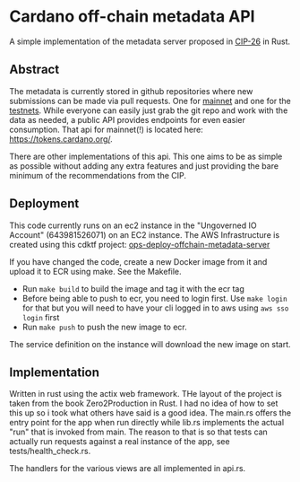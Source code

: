 # Cardano off-chain metadata API

A simple implementation of the metadata server proposed in
[CIP-26](https://cips.cardano.org/cips/cip26/) in Rust.

## Abstract

The metadata is currently stored in github repositories where new submissions can be
made via pull requests. One for [mainnet](https://github.com/cardano-foundation/cardano-token-registry) and one for the [testnets](https://github.com/input-output-hk/metadata-registry-testnet). While everyone can easily just grab the git repo
and work with the data as needed, a public API provides endpoints for even easier
consumption. That api for mainnet(!) is located here: <https://tokens.cardano.org/>.

There are other implementations of this api. This one aims to be as simple
as possible without adding any extra features and just providing the bare
minimum of the recommendations from the CIP.

## Deployment

This code currently runs on an ec2 instance in the "Ungoverned IO Account" (643981526071)
on an EC2 instance. The AWS Infrastructure is created using this cdktf project:
[ops-deploy-offchain-metadata-server](https://github.com/cf-ops-team/ops-deploy-offchain-metadata-server)

If you have changed the code, create a new Docker image from it and upload
it to ECR using make. See the Makefile.


* Run `make build` to build the image and tag it with the ecr tag
* Before being able to push to ecr, you need to login first. Use `make login`
    for that but you will need to have your cli logged in to aws using
    `aws sso login` first
* Run `make push` to push the new image to ecr.

The service definition on the instance will download the new image on start.

## Implementation

Written in rust using the actix web framework. THe layout of the project is
taken from the book Zero2Production in Rust. I had no idea of how to set
this up so i took what others have said is a good idea. The main.rs offers the
entry point for the app when run directly while lib.rs implements the actual
"run" that is invoked from main. The reason to that is so that tests can actually
run requests against a real instance of the app, see tests/health_check.rs.

The handlers for the various views are all implemented in api.rs.